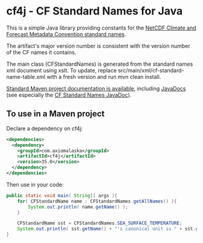 cf4j - CF Standard Names for Java
=================================

This is a simple Java library providing constants for the [NetCDF Climate and
Forecast Metadata Convention standard names](http://cfconventions.org/standard-names.html).

The artifact's major version number is consistent with the version number of the CF names it contains.

The main class (CFStandardNames) is generated from the standard names xml document
using xslt. To update, replace src/main/xml/cf-standard-name-table.xml with a 
fresh version and run mvn clean install.

[Standard Maven project documentation is available](http://ioos.github.io/cf4j/),
including [JavaDocs](http://ioos.github.io/cf4j/apidocs/)
(see especially the [CF Standard Names JavaDoc](http://ioos.github.io/cf4j/apidocs/com/axiomalaska/cf4j/CFStandardNames.html)).

To use in a Maven project
-------------------------

Declare a dependency on cf4j:

```xml
<dependencies>
  <dependency>
    <groupId>com.axiomalaska</groupId>
    <artifactId>cf4j</artifactId>
    <version>35.0</version>
  </dependency>
</dependencies>
```

Then use in your code:

```java
public static void main( String[] args ){
    for( CFStandardName name : CFStandardNames.getAllNames() ){
        System.out.println( name.getName() );
    }

    CFStandardName sst = CFStandardNames.SEA_SURFACE_TEMPERATURE;
    System.out.println( sst.getName() + "'s canonical unit is " + sst.getCanonicalUnits() );
}
